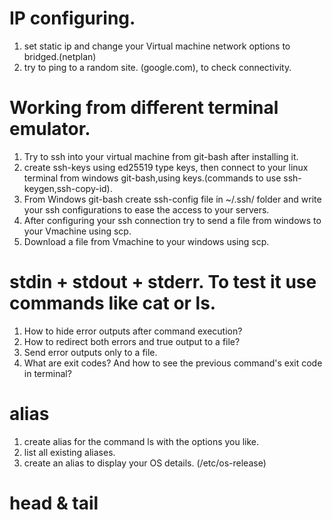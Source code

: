 # IP configuring.
1. set static ip and change your Virtual machine network options to bridged.(netplan)
2. try to ping to a random site. (google.com), to check connectivity.

# Working from different terminal emulator.
1. Try to ssh into your virtual machine from git-bash after installing it.
2. create ssh-keys using ed25519 type keys, then connect to your linux terminal from windows git-bash,using keys.(commands to use ssh-keygen,ssh-copy-id).
3. From Windows git-bash create ssh-config file in ~/.ssh/ folder and write your ssh configurations to ease the access to your servers.
4. After configuring your ssh connection try to send a file from windows to your Vmachine using scp.
5. Download a file from Vmachine to your windows using scp.

#  stdin + stdout + stderr. To test it use commands like cat or ls.
1. How to hide error outputs after command execution? 
2. How to redirect both errors and true output to a file? 
3. Send error outputs only to a file.
4. What are exit codes? And how to see the previous command's exit code in terminal?

# alias
1. create alias for the command ls with the options you like.
2. list all existing aliases. 
3. create an alias to display your OS details. (/etc/os-release)

# head & tail


